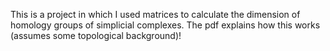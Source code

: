 This is a project in which I used matrices to calculate the dimension of homology groups of simplicial complexes. The pdf explains how this works (assumes some topological background)!
